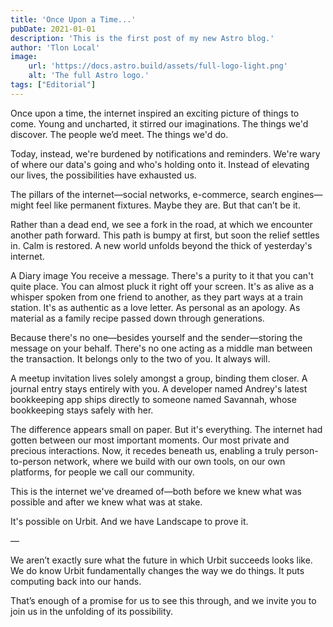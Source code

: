 ```yaml
---
title: 'Once Upon a Time...'
pubDate: 2021-01-01
description: 'This is the first post of my new Astro blog.'
author: 'Tlon Local'
image:
    url: 'https://docs.astro.build/assets/full-logo-light.png' 
    alt: 'The full Astro logo.'
tags: ["Editorial"]
---
```


Once upon a time, the internet inspired an exciting picture of things to come. Young and uncharted, it stirred our imaginations. The things we'd discover. The people we’d meet. The things we'd do.

Today, instead, we're burdened by notifications and reminders. We're wary of where our data's going and who's holding onto it. Instead of elevating our lives, the possibilities have exhausted us.

The pillars of the internet—social networks, e-commerce, search engines—might feel like permanent fixtures. Maybe they are. But that can’t be it.

Rather than a dead end, we see a fork in the road, at which we encounter another path forward. This path is bumpy at first, but soon the relief settles in. Calm is restored. A new world unfolds beyond the thick of yesterday's internet.

A Diary image
You receive a message. There's a purity to it that you can't quite place. You can almost pluck it right off your screen. It's as alive as a whisper spoken from one friend to another, as they part ways at a train station. It's as authentic as a love letter. As personal as an apology. As material as a family recipe passed down through generations.

Because there's no one—besides yourself and the sender—storing the message on your behalf. There's no one acting as a middle man between the transaction. It belongs only to the two of you. It always will.

A meetup invitation lives solely amongst a group, binding them closer. A journal entry stays entirely with you. A developer named Andrey's latest bookkeeping app ships directly to someone named Savannah, whose bookkeeping stays safely with her.

The difference appears small on paper. But it's everything. The internet had gotten between our most important moments. Our most private and precious interactions. Now, it recedes beneath us, enabling a truly person-to-person network, where we build with our own tools, on our own platforms, for people we call our community.

This is the internet we've dreamed of—both before we knew what was possible and after we knew what was at stake.

It's possible on Urbit. And we have Landscape to prove it.

—

We aren’t exactly sure what the future in which Urbit succeeds looks like. We do know Urbit fundamentally changes the way we do things. It puts computing back into our hands.

That’s enough of a promise for us to see this through, and we invite you to join us in the unfolding of its possibility.